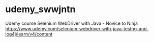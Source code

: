 # udemy_swwjntn
Udemy course Selenium WebDriver with Java - Novice to Ninja
https://www.udemy.com/selenium-webdriver-with-java-testng-and-log4j/learn/v4/content
